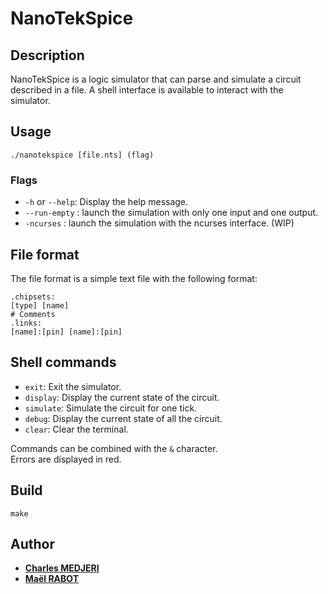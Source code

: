 # NanoTekSpice

## Description

NanoTekSpice is a logic simulator that can parse and simulate a circuit described in a file.
A shell interface is available to interact with the simulator.

## Usage

    ./nanotekspice [file.nts] (flag)

### Flags

- `-h` or `--help`: Display the help message.
- `--run-empty` : launch the simulation with only one input and one output.
- `-ncurses` : launch the simulation with the ncurses interface. (WIP)

## File format

The file format is a simple text file with the following format:

    .chipsets:
    [type] [name]
    # Comments
    .links:
    [name]:[pin] [name]:[pin]

## Shell commands

- `exit`: Exit the simulator.
- `display`: Display the current state of the circuit.
- `simulate`: Simulate the circuit for one tick.
- `debug`: Display the current state of all the circuit.
- `clear`: Clear the terminal.

Commands can be combined with the `&` character.<br>
Errors are displayed in red.

## Build

    make

## Author

- [**Charles MEDJERI**](https://www.linkedin.com/in/charles-madjeri/)
- [**Maël RABOT**](https://www.linkedin.com/in/mael-rabot/)
